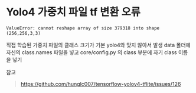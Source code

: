 ﻿# Yolo4 가중치 파일 tf 변환 오류

    ValueError: cannot reshape array of size 379318 into shape (256,256,3,3)

직접 학습된 가중치 파일의 클래스 크기가 기본 yolo4와  맞지 않아서 발생
data 폴더에 자신의 class.names 파일을 넣고
core/config.py 의 class 부분에 자기 class 이름을 넣기 


참고
> https://github.com/hunglc007/tensorflow-yolov4-tflite/issues/126

